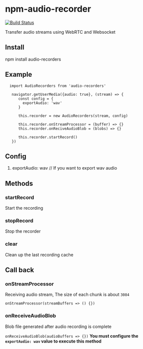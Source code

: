 # npm-audio-recorder
[![Build Status](https://travis-ci.org/Haojen/npm-audio-recorder.svg?branch=master)](https://travis-ci.org/Haojen/npm-audio-recorder)

Transfer audio streams using WebRTC and Websocket

## Install 
npm install audio-recorders

## Example
```
  import AudioRecorders from 'audio-recorders'
  
   navigator.getUserMedia({audio: true}, (stream) => {
      const config = {
        exportAudio: 'wav'
      }
      
      this.recorder = new AudioRecorders(stream, config)
      
      this.recorder.onStreamProcessor = (buffer) => {}
      this.recorder.onReciveAudioBlob = (blobs) => {}

      this.recorder.startRecord()
   })
```
## Config

1. exportAudio: wav // If you want to export wav audio

## Methods

### startRecord
Start the recording

### stopRecord
Stop the recorder

### clear
Clean up the last recording cache

## Call back

### onStreamProcessor
Receiving audio stream, The size of each chunk is about `3084`

```onStreamProcessor(streamBuffers => () {})```

### onReceiveAudioBlob
Blob file generated after audio recording is complete

```onReceiveAudioBlob(audioBuffers => {})```
**You must configure the `exportAudio: wav` value to execute this method**




